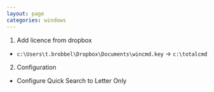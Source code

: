 ```yaml
---
layout: page
categories: windows
---
```

 
 1. Add licence from dropbox
   * `c:\Users\t.brobbel\Dropbox\Documents\wincmd.key` -> `c:\totalcmd`
 2. Configuration
   * Configure Quick Search to Letter Only